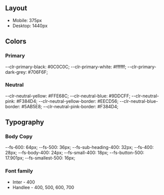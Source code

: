## Layout

- Mobile: 375px
- Desktop: 1440px

## Colors

### Primary

--clr-primary-black: #0C0C0C; 
--clr-primary-white: #ffffff; 
--clr-primary-dark-grey: #706F6F; 

### Neutral

--clr-neutral-yellow: #FFE68C;
--clr-neutral-blue: #9DDCFF;
--clr-neutral-pink: #F384D4;
--clr-neutral-yellow-border: #EECD56;
--clr-neutral-blue-border: #5AB5E8;
--clr-neutral-pink-border: #F384D4;

## Typography

### Body Copy

--fs-600: 64px;
--fs-500: 36px;
--fs-sub-heading-400: 32px;
--fs-400: 28px;
--fs-body-400: 24px;
--fs-small-400: 18px;
--fs-button-500: 17.901px;
--fs-smallest-500: 16px;

### Font family

- Inter - 400
- Handlee - 400, 500, 600, 700

